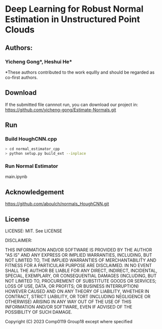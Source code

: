 # Deep Learning for Robust Normal Estimation in Unstructured Point Clouds
## Authors: 
### Yicheng Gong*, Heshui He*

*These authors contributed to the work equllly and should be regarded as co-first authors.

## Download
If the submitted file cannnot run, you can download our project in:
https://github.com/yicheng-gong/Estimate-Normals.git

## Run
### Build HoughCNN.cpp
```bash
> cd normal_estimator_cpp
> python setup.py build_ext --inplace
```

### Run Normal Estimator
main.ipynb

## Acknowledgement
https://github.com/aboulch/normals_HoughCNN.git

## License
LICENSE: MIT.  See LICENSE

DISCLAIMER:

THIS INFORMATION AND/OR SOFTWARE IS PROVIDED BY THE AUTHOR "AS IS" AND ANY
EXPRESS OR IMPLIED WARRANTIES, INCLUDING, BUT NOT LIMITED TO, THE IMPLIED
WARRANTIES OF MERCHANTABILITY AND FITNESS FOR A PARTICULAR PURPOSE ARE
DISCLAIMED. IN NO EVENT SHALL THE AUTHOR BE LIABLE FOR ANY DIRECT, INDIRECT,
INCIDENTAL, SPECIAL, EXEMPLARY, OR CONSEQUENTIAL DAMAGES (INCLUDING, BUT NOT
LIMITED TO, PROCUREMENT OF SUBSTITUTE GOODS OR SERVICES; LOSS OF USE, DATA, OR
PROFITS; OR BUSINESS INTERRUPTION) HOWEVER CAUSED AND ON ANY THEORY OF
LIABILITY, WHETHER IN CONTRACT, STRICT LIABILITY, OR TORT (INCLUDING NEGLIGENCE
OR OTHERWISE) ARISING IN ANY WAY OUT OF THE USE OF THIS INFORMATION AND/OR
SOFTWARE, EVEN IF ADVISED OF THE POSSIBILITY OF SUCH DAMAGE.

Copyright (C) 2023 Comp0119 Group18 except where specified

